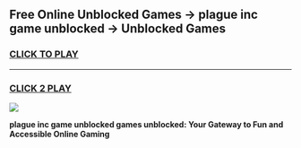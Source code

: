 
## Free Online Unblocked Games → plague inc game unblocked → Unblocked Games
<h3>
<a href="https://premium.freeplayer.one?title=plague_inc_game_unblocked&ref=21F">CLICK TO PLAY</a></h3>
<hr>

<h3>
<a href="https://premium.freeplayer.one?title=plague_inc_game_unblocked&ref=21F">CLICK 2 PLAY</a>
  
</h3>

<a href="https://premium.freeplayer.one?title=plague_inc_game_unblocked&ref=21F/"><img src="https://clearcache.store/games.png"></a>


**plague inc game unblocked games unblocked: Your Gateway to Fun and Accessible Online Gaming**
